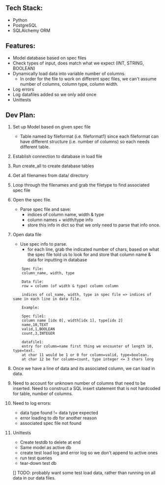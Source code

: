 Tech Stack:
-----------
* Python
* PostgreSQL
* SQLAlchemy ORM

Features:
-----------
* Model database based on spec files
* Check types of input, does match what we expect (INT, STRING, BOOLEAN)
* Dynamically load data into variable number of columns.
	* In order for the file to work on different spec files, we can't assume number of columns, column type, column width.
* Log errors
* Log datafiles added so we only add once
* Unittests

Dev Plan:
-----
1. Set up Model based on given spec file
	* Table named by fileformat (i.e. fileformat1) since each fileformat can have different structure (i.e. number of columns) so each needs different table.
2. Establish connection to database in load file
3. Run create_all to create database tables
4. Get all filenames from data/ directory
5. Loop through the filenames and grab the filetype to find associated spec file
6. Open the spec file.
	* Parse spec file and save:
		* indices of column name, width & type
		* column names + width/type info
		* store this info in dict so that we only need to parse that info once.
7. Open data file
	* Use spec info to parse.
		* for each line, grab the indicated number of chars, based on what the spec file told us to look for and store that column name & data for inputting in database
	```
		Spec file:
		column_name, width, type

		Data file:
		row = column (of width & type) column column

		indices of col_name, width, type in spec file => indices of same in each line in data file.

		Example:

		Spec file1:
		column name [idx 0], width[idx 1], type[idx 2]
		name,10,TEXT
		valid,1,BOOLEAN
		count,3,INTEGER

		datafile1:
		entry for column=name first thing we encounter of length 10, type=text.
		at char 11 would be 1 or 0 for column=valid, type=boolean.
		at char 12 be for column=count, type integer <= 3 chars long
	```
8. Once we have a line of data and its associated column, we can load in data.
9. Need to account for unknown number of columns that need to be inserted. Need to construct a SQL insert statement that is not hardcoded for table, number of columns.
10. Need to log errors:
	* data type found != data type expected
	* error loading to db for another reason
	* associated spec file not found
11. Unittests
	* Create testdb to delete at end
	* Same model as active db
	* create test load log and error log so we don't append to active ones
	* run test queries
	* tear-down test db

	[] TODO: probably want some test load data, rather than running on all data in our data files.
